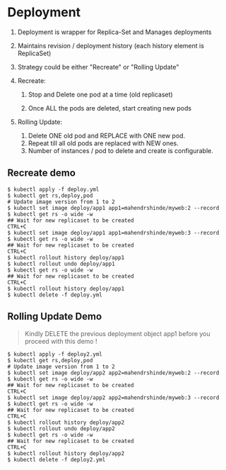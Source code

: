 # Deployment

1. Deployment is wrapper for Replica-Set and Manages deployments
1. Maintains revision / deployment history (each history element is ReplicaSet)
1. Strategy could be either "Recreate" or "Rolling Update"

1. Recreate:  
	1. Stop and Delete one pod at a time (old replicaset)

	1. Once ALL the pods are deleted, start creating new pods

1. Rolling Update:
	1. Delete ONE old pod and REPLACE with ONE new pod.
	1. Repeat till all old pods are replaced with NEW ones.
	1. Number of instances / pod to delete and create is configurable.

## Recreate demo

```
$ kubectl apply -f deploy.yml
$ kubectl get rs,deploy,pod 
# Update image version from 1 to 2
$ kubectl set image deploy/app1 app1=mahendrshinde/myweb:2 --record
$ kubectl get rs -o wide -w
## Wait for new replicaset to be created
CTRL+C
$ kubectl set image deploy/app1 app1=mahendrshinde/myweb:3 --record
$ kubectl get rs -o wide -w
## Wait for new replicaset to be created
CTRL+C
$ kubectl rollout history deploy/app1
$ kubectl rollout undo deploy/app1
$ kubectl get rs -o wide -w
## Wait for new replicaset to be created
CTRL+C
$ kubectl rollout history deploy/app1
$ kubectl delete -f deploy.yml
```

## Rolling Update Demo

> Kindly DELETE the previous deployment object app1 before you proceed with this demo !

```
$ kubectl apply -f deploy2.yml
$ kubectl get rs,deploy,pod 
# Update image version from 1 to 2
$ kubectl set image deploy/app2 app2=mahendrshinde/myweb:2 --record
$ kubectl get rs -o wide -w
## Wait for new replicaset to be created
CTRL+C
$ kubectl set image deploy/app2 app2=mahendrshinde/myweb:3 --record
$ kubectl get rs -o wide -w
## Wait for new replicaset to be created
CTRL+C
$ kubectl rollout history deploy/app2
$ kubectl rollout undo deploy/app2
$ kubectl get rs -o wide -w
## Wait for new replicaset to be created
CTRL+C
$ kubectl rollout history deploy/app2
$ kubectl delete -f deploy2.yml
```